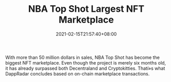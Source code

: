 ﻿---
title: "NBA Top Shot Largest NFT Marketplace"
date: 2021-02-15T21:57:40+08:00
lastmod: 2021-02-15T16:45:40+08:00
draft: false
authors: ["Gloria"]
description: "With more than 50 million dollars in sales, NBA Top Shot has become the biggest NFT marketplace. Even though the project is merely six months old, it has already surpassed both Decentraland and Cryptokitties. Thatí»s what DappRadar concludes based on on-chain marketplace transactions."
featuredImage: "nba-top-shot-largest-nft-marketplace.png"
tags: ["Virtual World","Play to Earn"]
categories: ["news"]
news: ["Virtual World"]
weight: 
lightgallery: true
pinned: false
recommend: false
recommend1: false
---

With more than 50 million dollars in sales, NBA Top Shot has become the biggest NFT marketplace. Even though the project is merely six months old, it has already surpassed both Decentraland and Cryptokitties. Thatí»s what DappRadar concludes based on on-chain marketplace transactions.

<!--more-->

